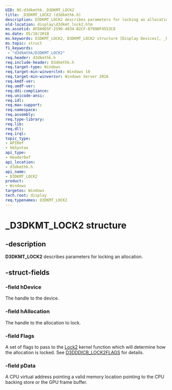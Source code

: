 ```yaml
---
UID: NS:d3dkmthk._D3DKMT_LOCK2
title: _D3DKMT_LOCK2 (d3dkmthk.h)
description: D3DKMT_LOCK2 describes parameters for locking an allocation.
old-location: display\d3dkmt_lock2.htm
ms.assetid: AFDA9D5F-2590-4034-B2CF-07990F4553C8
ms.date: 05/10/2018
ms.keywords: D3DKMT_LOCK2, D3DKMT_LOCK2 structure [Display Devices], _D3DKMT_LOCK2, d3dkmthk/D3DKMT_LOCK2, display.d3dkmt_lock2
ms.topic: struct
f1_keywords:
 - "d3dkmthk/D3DKMT_LOCK2"
req.header: d3dkmthk.h
req.include-header: D3dkmthk.h
req.target-type: Windows
req.target-min-winverclnt: Windows 10
req.target-min-winversvr: Windows Server 2016
req.kmdf-ver: 
req.umdf-ver: 
req.ddi-compliance: 
req.unicode-ansi: 
req.idl: 
req.max-support: 
req.namespace: 
req.assembly: 
req.type-library: 
req.lib: 
req.dll: 
req.irql: 
topic_type:
- APIRef
- kbSyntax
api_type:
- HeaderDef
api_location:
- d3dkmthk.h
api_name:
- D3DKMT_LOCK2
product:
- Windows
targetos: Windows
tech.root: display
req.typenames: D3DKMT_LOCK2
---
```


# _D3DKMT_LOCK2 structure


## -description


<b>D3DKMT_LOCK2</b> describes parameters for locking an allocation.


## -struct-fields




### -field hDevice

The handle to the device.


### -field hAllocation

The handle to the allocation to lock.


### -field Flags

A set of flags to pass to the <a href="https://docs.microsoft.com/windows-hardware/drivers/ddi/d3dkmthk/nf-d3dkmthk-d3dkmtlock2">Lock2</a> kernel function which will determine how the allocation is locked. See <a href="https://docs.microsoft.com/windows-hardware/drivers/ddi/d3dukmdt/ns-d3dukmdt-_d3dddicb_lock2flags">D3DDDICB_LOCK2FLAGS</a> for details.


### -field pData

A CPU virtual address pointing a valid memory location pointing to the CPU backing store or the GPU frame buffer.

